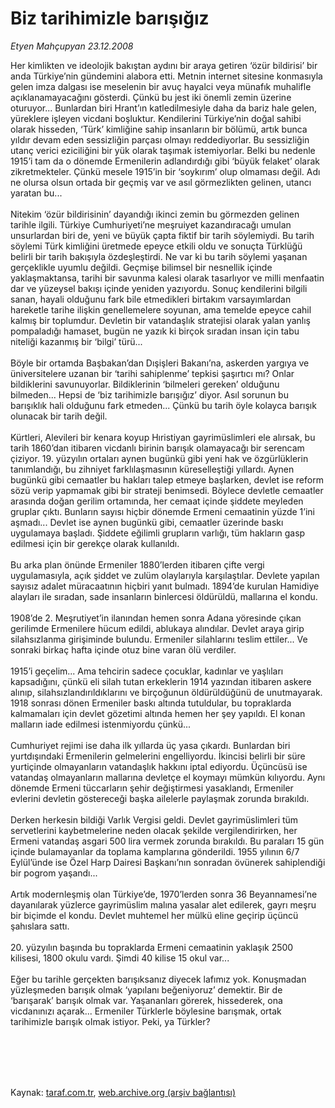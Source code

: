 # Biz tarihimizle barışığız

*Etyen Mahçupyan 23.12.2008*

<div class="taraf_structure_2col_1zq">
<div class="margen_n">



 <p>Her kimlikten ve ideolojik bakıştan aydını bir araya getiren ‘özür bildirisi’ bir anda Türkiye’nin gündemini alabora etti. Metnin internet sitesine konmasıyla gelen imza dalgası ise meselenin bir avuç hayalci veya münafık muhalifle açıklanamayacağını gösterdi. Çünkü bu jest iki önemli zemin üzerine oturuyor... Bunlardan biri Hrant’ın katledilmesiyle daha da bariz hale gelen, yüreklere işleyen vicdani boşluktur. Kendilerini Türkiye’nin doğal sahibi olarak hisseden, ‘Türk’ kimliğine sahip insanların bir bölümü, artık bunca yıldır devam eden sessizliğin parçası olmayı reddediyorlar. Bu sessizliğin utanç verici eziciliğini bir yük olarak taşımak istemiyorlar. Belki bu nedenle 1915’i tam da o dönemde Ermenilerin adlandırdığı gibi ‘büyük felaket’ olarak zikretmekteler. Çünkü mesele 1915’in bir ‘soykırım’ olup olmaması değil. Adı ne olursa olsun ortada bir geçmiş var ve asıl görmezlikten gelinen, utancı yaratan bu... <br/><br/>Nitekim ‘özür bildirisinin’ dayandığı ikinci zemin bu görmezden gelinen tarihle ilgili. Türkiye Cumhuriyeti’ne meşruiyet kazandıracağı umulan unsurlardan biri de, yeni ve büyük çapta fiktif bir tarih söylemiydi. Bu tarih söylemi Türk kimliğini üretmede epeyce etkili oldu ve sonuçta Türklüğü belirli bir tarih bakışıyla özdeşleştirdi. Ne var ki bu tarih söylemi yaşanan gerçeklikle uyumlu değildi. Geçmişe bilimsel bir nesnellik içinde yaklaşmaktansa, tarihi bir savunma kalesi olarak tasarlıyor ve milli menfaatin dar ve yüzeysel bakışı içinde yeniden yazıyordu. Sonuç kendilerini bilgili sanan, hayali olduğunu fark bile etmedikleri birtakım varsayımlardan hareketle tarihe ilişkin genellemelere soyunan, ama temelde epeyce cahil kalmış bir toplumdur. Devletin bir vatandaşlık stratejisi olarak yalan yanlış pompaladığı hamaset, bugün ne yazık ki birçok sıradan insan için tabu niteliği kazanmış bir ‘bilgi’ türü... <br/><br/>Böyle bir ortamda Başbakan’dan Dışişleri Bakanı’na, askerden yargıya ve üniversitelere uzanan bir ‘tarihi sahiplenme’ tepkisi şaşırtıcı mı? Onlar bildiklerini savunuyorlar. Bildiklerinin ‘bilmeleri gereken’ olduğunu bilmeden... Hepsi de ‘biz tarihimizle barışığız’ diyor. Asıl sorunun bu barışıklık hali olduğunu fark etmeden... Çünkü bu tarih öyle kolayca barışık olunacak bir tarih değil. <br/><br/>Kürtleri, Alevileri bir kenara koyup Hıristiyan gayrimüslimleri ele alırsak, bu tarih 1860’dan itibaren vicdanlı birinin barışık olamayacağı bir serencam çiziyor. 19. yüzyılın ortaları aynen bugünkü gibi yeni hak ve özgürlüklerin tanımlandığı, bu zihniyet farklılaşmasının küreselleştiği yıllardı. Aynen bugünkü gibi cemaatler bu hakları talep etmeye başlarken, devlet ise reform sözü verip yapmamak gibi bir strateji benimsedi. Böylece devletle cemaatler arasında doğan gerilim ortamında, her cemaat içinde şiddete meyleden gruplar çıktı. Bunların sayısı hiçbir dönemde Ermeni cemaatinin yüzde 1’ini aşmadı... Devlet ise aynen bugünkü gibi, cemaatler üzerinde baskı uygulamaya başladı. Şiddete eğilimli grupların varlığı, tüm hakların gasp edilmesi için bir gerekçe olarak kullanıldı. <br/><br/>Bu arka plan önünde Ermeniler 1880’lerden itibaren çifte vergi uygulamasıyla, açık şiddet ve zulüm olaylarıyla karşılaştılar. Devlete yapılan sayısız adalet müracaatının hiçbiri yanıt bulmadı. 1894’de kurulan Hamidiye alayları ile sıradan, sade insanların binlercesi öldürüldü, mallarına el kondu. <br/><br/>1908’de 2. Meşrutiyet’in ilanından hemen sonra Adana yöresinde çıkan gerilimde Ermenilere hücum edildi, ablukaya alındılar. Devlet araya girip silahsızlanma girişiminde bulundu. Ermeniler silahlarını teslim ettiler... Ve sonraki birkaç hafta içinde otuz bine varan ölü verdiler. <br/><br/>1915’i geçelim... Ama tehcirin sadece çocuklar, kadınlar ve yaşlıları kapsadığını, çünkü eli silah tutan erkeklerin 1914 yazından itibaren askere alınıp, silahsızlandırıldıklarını ve birçoğunun öldürüldüğünü de unutmayarak. 1918 sonrası dönen Ermeniler baskı altında tutuldular, bu topraklarda kalmamaları için devlet gözetimi altında hemen her şey yapıldı. El konan malların iade edilmesi istenmiyordu çünkü... <br/><br/>Cumhuriyet rejimi ise daha ilk yıllarda üç yasa çıkardı. Bunlardan biri yurtdışındaki Ermenilerin gelmelerini engelliyordu. İkincisi belirli bir süre yurtiçinde olmayanların vatandaşlık hakkını iptal ediyordu. Üçüncüsü ise vatandaş olmayanların mallarına devletçe el koymayı mümkün kılıyordu. Aynı dönemde Ermeni tüccarların şehir değiştirmesi yasaklandı, Ermeniler evlerini devletin göstereceği başka ailelerle paylaşmak zorunda bırakıldı. <br/><br/>Derken herkesin bildiği Varlık Vergisi geldi. Devlet gayrimüslimleri tüm servetlerini kaybetmelerine neden olacak şekilde vergilendirirken, her Ermeni vatandaş asgari 500 lira vermek zorunda bırakıldı. Bu paraları 15 gün içinde bulamayanlar da toplama kamplarına gönderildi. 1955 yılının 6/7 Eylül’ünde ise Özel Harp Dairesi Başkanı’nın sonradan övünerek sahiplendiği bir pogrom yaşandı... <br/><br/>Artık modernleşmiş olan Türkiye’de, 1970’lerden sonra 36 Beyannamesi’ne dayanılarak yüzlerce gayrimüslim malına yasalar alet edilerek, gayrı meşru bir biçimde el kondu. Devlet muhtemel her mülkü eline geçirip üçüncü şahıslara sattı. <br/><br/>20. yüzyılın başında bu topraklarda Ermeni cemaatinin yaklaşık 2500 kilisesi, 1800 okulu vardı. Şimdi 40 kilise 15 okul var... <br/><br/>Eğer bu tarihle gerçekten barışıksanız diyecek lafımız yok. Konuşmadan yüzleşmeden barışık olmak ‘yapılanı beğeniyoruz’ demektir. Bir de ‘barışarak’ barışık olmak var. Yaşananları görerek, hissederek, ona vicdanınızı açarak... Ermeniler Türklerle böylesine barışmak, ortak tarihimizle barışık olmak istiyor. Peki, ya Türkler?</p>
<br/>
<br/>
<br/>



<br/>


<div id="taraf_not">
</div>

</div>


</div>

Kaynak: [taraf.com.tr](http://www.taraf.com.tr:80/makale/3237.htm), [web.archive.org (arşiv bağlantısı)](http://web.archive.org/web/20090627055718/http://www.taraf.com.tr:80/makale/3237.htm)
